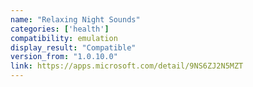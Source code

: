 ```yaml
---
name: "Relaxing Night Sounds"
categories: ['health']
compatibility: emulation
display_result: "Compatible"
version_from: "1.0.10.0"
link: https://apps.microsoft.com/detail/9NS6ZJ2N5MZT
---
```

